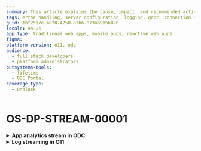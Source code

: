 ```yaml
---
summary: This article explains the cause, impact, and recommended action for an operation cancelled error that occurs while connecting to the destination server.
tags: error handling, server configuration, logging, grpc, connection issues
guid: 1bf25d7e-40f0-4250-83b6-873a691b6820
locale: en-us
app_type: traditional web apps, mobile apps, reactive web apps
figma:
platform-version: o11, odc
audience:
  - full stack developers
  - platform administrators
outsystems-tools:
  - lifetime
  - ODC Portal
coverage-type:
  - unblock
---
```


# OS-DP-STREAM-00001

<details>
<summary> <strong> App analytics stream in ODC</strong></summary>

## Error message

`The operation was cancelled.`

## Cause

The error occurs when testing the connection, and the destination server canceled responds with a gRPC 1 (Cancelled) error.

## Impact

Unable to establish a connection with the destination server, therefore observability data isn't streamed to the destination.

## Recommended action

Check if the destination works correctly and re-establish the connection.

</details>

<details>
<summary> <strong>Log streaming in O11</strong></summary>

## Error message

`The operation was cancelled.`

## Cause

The error occurs when testing the connection after [Configuring the log streaming service in LifeTime](https://www.outsystems.com/tk/redirect?g=172ac547-add4-4cc5-9adf-d72fbe379d35) and the destination server responds with a a gRPC 1 (Cancelled) error.

## Impact

Unable to establish a connection with the destination server, therefore, logs aren't streamed to the destination.

## Recommended action

Check if the destination works correctly and re-establish the connection.

</details>


